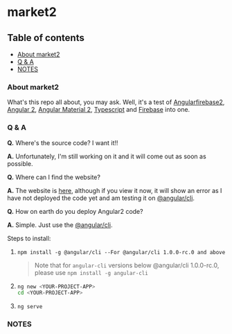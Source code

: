 # market2
## Table of contents
- [About market2](#about-market2)
- [Q & A](#q--a)
- [NOTES](#notes)

### About market2
What's this repo all about, you may ask. Well, it's a test of [Angularfirebase2](https://github.com/angular/angularfirebase2), [Angular 2](https://github.com/angular/angular), [Angular Material 2](https://github.com/angular/material2), [Typescript](https://typescriptlang.org) and [Firebase](https://github.com/firebase) into one. <!--TODO: Make about longer-->

### Q & A
**Q.** Where's the source code? I want it!!

**A.** Unfortunately, I'm still working on it and it will come out as soon as possible. <!--TODO: Add link to source code for market2-->

**Q.** Where can I find the website?

**A.** The website is [here](https://market2beta.firebaseapp.com/), although if you view it now, it will show an error as I have not deployed the code yet and am testing it on [@angular/cli](https://github.com/angular/angular-cli). <!--TODO: Make website deploy-->

**Q.** How on earth do you deploy Angular2 code?

**A.** Simple. Just use the [@angular/cli](https://github.com/angular/angular-cli).

Steps to install:

1. `npm install -g @angular/cli --For @angular/cli 1.0.0-rc.0 and above`
    > Note that for `angular-cli` versions below @angular/cli 1.0.0-rc.0, please use `npm install -g angular-cli`
2.
    ```bash
    ng new <YOUR-PROJECT-APP>
    cd <YOUR-PROJECT-APP>
    ```
    
3. `ng serve`

### NOTES
<!--TODO: Add notes-->
